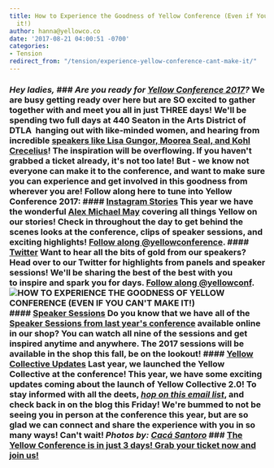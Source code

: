 ```yaml
---
title: How to Experience the Goodness of Yellow Conference (Even if You Can't Make
  it!)
author: hanna@yellowco.co
date: '2017-08-21 04:00:51 -0700'
categories:
- Tension
redirect_from: "/tension/experience-yellow-conference-cant-make-it/"
---
```


### _Hey ladies,_ ### _Are you ready for [Yellow Conference 2017](http://yellowco.co/conference/)?_ We are busy getting ready over here but are SO excited to gather together with and meet you all in just THREE days! We'll be spending two full days at 440 Seaton in the Arts District of DTLA  hanging out with like-minded women, and hearing from incredible [speakers like Lisa Gungor, Moorea Seal, and Kohl Crecelius](http://yellowco.co/yellow-conference-2017-speakers/)! The inspiration will be overflowing. If you haven't grabbed a ticket already, it's not too late! But - we know not everyone can make it to the conference, and want to make sure you can experience and get involved in this goodness from wherever you are! Follow along here to tune into Yellow Conference 2017: #### [Instagram Stories](https://www.instagram.com/yellowconference/) This year we have the wonderful [Alex Michael May](https://www.instagram.com/alexmichaelmay/) covering all things Yellow on our stories! Check in throughout the day to get behind the scenes looks at the conference, clips of speaker sessions, and exciting highlights! [Follow along @yellowconference](https://www.instagram.com/yellowconference/). #### [Twitter](https://twitter.com/yellowconf) Want to hear all the bits of gold from our speakers? Head over to our Twitter for highlights from panels and speaker sessions! We'll be sharing the best of the best with you to inspire and spark you for days. [Follow along @yellowconf](https://twitter.com/yellowconf). ![HOW TO EXPERIENCE THE GOODNESS OF YELLOW CONFERENCE (EVEN IF YOU CAN'T MAKE IT!)](https://yellow-blog-images.imgix.net/2017/08/Yellow2016-254.jpg) #### **[Speaker Sessions](https://yellowco.myshopify.com/collections/frontpage)** Do you know that we have all of the [Speaker Sessions from last year's conference](https://yellowco.myshopify.com/collections/frontpage/products/yellow-2016-speaker-sessions) available online in our shop? You can watch all nine of the sessions and get inspired anytime and anywhere. The 2017 sessions will be available in the shop this fall, be on the lookout! #### [Yellow Collective Updates](https://yellowcollective.co/) Last year, we launched the Yellow Collective at the conference! This year, we have some exciting updates coming about the launch of Yellow Collective 2.0! To stay informed with all the deets, [_hop on this email list_](http://yellowconference.us3.list-manage.com/subscribe?u=3f8e45f74e0653e404965e2ef&id=e811fb1a74), and check back in on the blog this Friday! We're bummed to not be seeing you in person at the conference this year, but are so glad we can connect and share the experience with you in so many ways! Can't wait! _Photos by: [Cacá Santoro](http://cacasantoro.com/)_ ### [The Yellow Conference is in just 3 days! Grab your ticket now and join us!](http://yellowco.co/conference/)
